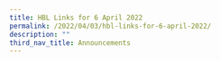 ```yaml
---
title: HBL Links for 6 April 2022
permalink: /2022/04/03/hbl-links-for-6-april-2022/
description: ""
third_nav_title: Announcements
---
```

